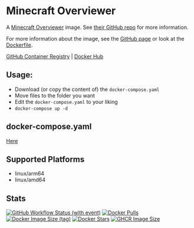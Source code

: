 # Minecraft Overviewer

A [Minecraft Overviewer](https://github.com/overviewer/Minecraft-Overviewer) image. See [their GitHub repo](https://github.com/overviewer/Minecraft-Overviewer) for more information.

For more information about the image, see the [GitHub page](https://github.com/Zottelchen/docker-container/tree/main/overviewer) or look at the [Dockerfile](https://github.com/Zottelchen/docker-container/tree/main/overviewer/Dockerfile).

[GitHub Container Registry](https://github.com/users/Zottelchen/packages/container/package/overviewer) | [Docker Hub](https://hub.docker.com/r/zottelchen/overviewer)

## Usage:

- Download (or copy the content of) the `docker-compose.yaml`
- Move files to the folder you want
- Edit the `docker-compose.yaml` to your liking
- `docker-compose up -d`

## docker-compose.yaml

[Here](https://github.com/Zottelchen/docker-container/tree/main/overviewer/docker-compose.yaml)

## Supported Platforms

- linux/arm64
- linux/amd64

## Stats

[![GitHub Workflow Status (with event)](https://img.shields.io/github/actions/workflow/status/zottelchen/docker-container/overviewer_docker.yml?logo=github)](https://github.com/Zottelchen/docker-container/actions/workflows/overviewer_docker.yml)
[![Docker Pulls](https://img.shields.io/docker/pulls/zottelchen/overviewer?logo=docker)](https://hub.docker.com/r/zottelchen/overviewer)
[![Docker Image Size (tag)](https://img.shields.io/docker/image-size/zottelchen/overviewer/latest?logo=docker)](https://hub.docker.com/r/zottelchen/overviewer)
[![Docker Stars](https://img.shields.io/docker/stars/zottelchen/overviewer?label=%E2%AD%90%20docker%20stars)](https://hub.docker.com/r/zottelchen/overviewer)
[![GHCR Image Size](https://ghcr-badge.egpl.dev/zottelchen/overviewer/size)](https://github.com/users/Zottelchen/packages/container/package/overviewer)
